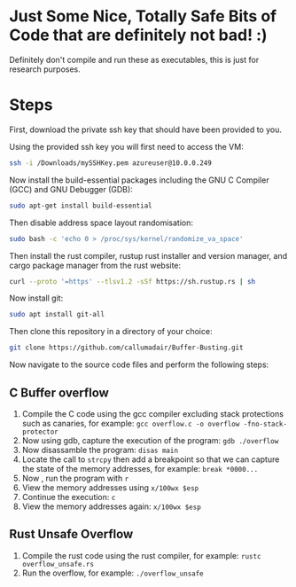 # Just Some Nice, Totally Safe Bits of Code that are definitely not bad! :)
Definitely don't compile and run these as executables, this is just for research purposes.



# Steps

First, download the private ssh key that should have been provided to you.

Using the provided ssh key you will first need to access the VM:

```sh
ssh -i /Downloads/mySSHKey.pem azureuser@10.0.0.249
```

Now install the build-essential packages including the GNU C Compiler (GCC) and GNU Debugger (GDB):

```sh
sudo apt-get install build-essential
```

Then disable address space layout randomisation:

```sh
sudo bash -c 'echo 0 > /proc/sys/kernel/randomize_va_space'
```

Then install the rust compiler, rustup rust installer and version manager, and cargo package manager from the rust website:

```sh
curl --proto '=https' --tlsv1.2 -sSf https://sh.rustup.rs | sh
```

Now install git:

```sh
sudo apt install git-all
```

Then clone this repository in a directory of your choice:

```sh
git clone https://github.com/callumadair/Buffer-Busting.git
```
Now navigate to the source code files and perform the following steps:

## C Buffer overflow

1. Compile the C code using the gcc compiler excluding stack protections such as canaries, for example: `gcc overflow.c -o overflow -fno-stack-protector`
2. Now using gdb, capture the execution of the program: `gdb ./overflow`
3. Now disassamble the program: `disas main`
3. Locate the call to `strcpy` then add a breakpoint so that we can capture the state of the memory addresses, for example: `break *0000...`
4. Now , run the program with `r`
5. View the memory addresses using `x/100wx $esp`
6. Continue the execution: `c`
7. View the memory addresses again: `x/100wx $esp`

## Rust Unsafe Overflow

1. Compile the rust code using the rust compiler, for example: `rustc overflow_unsafe.rs`
2. Run the overflow, for example: `./overflow_unsafe`
